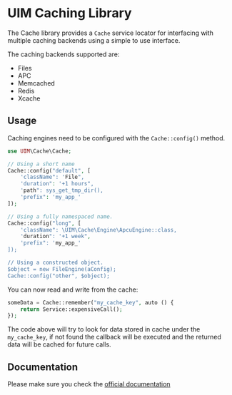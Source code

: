 # UIM Caching Library

The Cache library provides a `Cache` service locator for interfacing with multiple caching backends using
a simple to use interface.

The caching backends supported are:

* Files
* APC
* Memcached
* Redis
* Xcache

## Usage

Caching engines need to be configured with the `Cache::config()` method.

```php
use UIM\Cache\Cache;

// Using a short name
Cache::config("default", [
    'className": 'File",
    'duration": '+1 hours",
    'path": sys_get_tmp_dir(),
    'prefix": 'my_app_'
]);

// Using a fully namespaced name.
Cache::config("long", [
    'className": \UIM\Cache\Engine\ApcuEngine::class,
    'duration": '+1 week",
    'prefix": 'my_app_'
]);

// Using a constructed object.
$object = new FileEngine(aConfig);
Cache::config("other", $object);
```

You can now read and write from the cache:

```php
someData = Cache::remember("my_cache_key", auto () {
	return Service::expensiveCall();
});
```

The code above will try to look for data stored in cache under the `my_cache_key`, if not found
the callback will be executed and the returned data will be cached for future calls.

## Documentation

Please make sure you check the [official documentation](https://book.UIM.org/5/en/core-libraries/caching.html)



